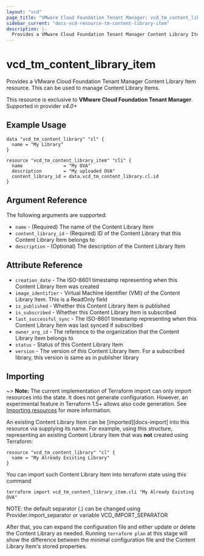 ```yaml
---
layout: "vcd"
page_title: "VMware Cloud Foundation Tenant Manager: vcd_tm_content_library_item"
sidebar_current: "docs-vcd-resource-tm-content-library-item"
description: |-
  Provides a VMware Cloud Foundation Tenant Manager Content Library Item resource. This can be used to manage Content Library Items.
---
```


# vcd\_tm\_content\_library\_item

Provides a VMware Cloud Foundation Tenant Manager Content Library Item resource. This can be used to manage Content Library Items.

This resource is exclusive to **VMware Cloud Foundation Tenant Manager**. Supported in provider *v4.0+*

## Example Usage

```hcl
data "vcd_tm_content_library" "cl" {
  name = "My Library"
}

resource "vcd_tm_content_library_item" "cli" {
  name               = "My OVA"
  description        = "My uploaded OVA"
  content_library_id = data.vcd_tm_content_library.cl.id
}
```

## Argument Reference

The following arguments are supported:

* `name` - (Required) The name of the Content Library Item
* `content_library_id` - (Required) ID of the Content Library that this Content Library Item belongs to
* `description` - (Optional) The description of the Content Library Item

## Attribute Reference

* `creation_date` - The ISO-8601 timestamp representing when this Content Library Item was created
* `image_identifier` - Virtual Machine Identifier (VMI) of the Content Library Item. This is a ReadOnly field
* `is_published` - Whether this Content Library Item is published
* `is_subscribed` - Whether this Content Library Item is subscribed
* `last_successful_sync` - The ISO-8601 timestamp representing when this Content Library Item was last synced if subscribed
* `owner_org_id` - The reference to the organization that the Content Library Item belongs to
* `status` - Status of this Content Library Item
* `version` - The version of this Content Library Item. For a subscribed library, this version is same as in publisher library 

## Importing

~> **Note:** The current implementation of Terraform import can only import resources into the state. It does not generate
configuration. However, an experimental feature in Terraform 1.5+ allows also code generation.
See [Importing resources][importing-resources] for more information.

An existing Content Library Item can be [imported][docs-import] into this resource via supplying its name.
For example, using this structure, representing an existing Content Library Item that was **not** created using Terraform:

```hcl
resource "vcd_tm_content_library" "cl" {
  name = "My Already Existing Library"
}
```

You can import such Content Library Item into terraform state using this command

```
terraform import vcd_tm_content_library_item.cli "My Already Existing OVA"
```

NOTE: the default separator (.) can be changed using Provider.import_separator or variable VCD_IMPORT_SEPARATOR

After that, you can expand the configuration file and either update or delete the Content Library as needed. Running `terraform plan`
at this stage will show the difference between the minimal configuration file and the Content Library Item's stored properties.

[importing-resources]:https://registry.terraform.io/providers/vmware/vcd/latest/docs/guides/importing_resources